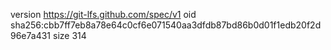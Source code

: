version https://git-lfs.github.com/spec/v1
oid sha256:cbb7ff7eb8a78e64c0cf6e071540aa3dfdb87bd86b0d01f1edb20f2d96e7a431
size 314
